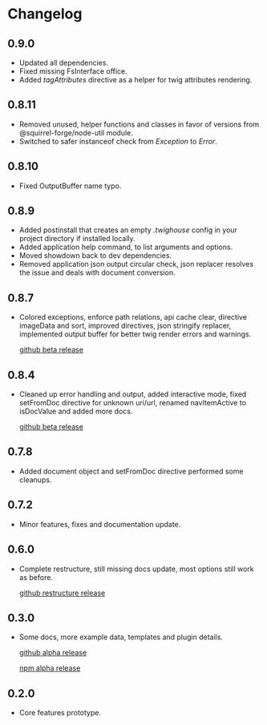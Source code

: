 # Changelog

## 0.9.0
 - Updated all dependencies.
 - Fixed missing FsInterface office.
 - Added *tagAttributes* directive as a helper for twig attributes rendering.

## 0.8.11
 - Removed unused, helper functions and classes in favor of versions from @squirrel-forge/node-util module.
 - Switched to safer instanceof check from *Exception* to *Error*.

## 0.8.10
 - Fixed OutputBuffer name typo.

## 0.8.9
 - Added postinstall that creates an empty *.twighouse* config in your project directory if installed locally.
 - Added application help command, to list arguments and options.
 - Moved showdown back to dev dependencies.
 - Removed application json output circular check, json replacer resolves the issue and deals with document conversion.

## 0.8.7
 - Colored exceptions, enforce path relations, api cache clear, directive imageData and sort, improved directives, json stringify replacer, implemented output buffer for better twig render errors and warnings.

   [github beta release](https://github.com/squirrel-forge/node-twighouse/releases/tag/0.8.7)

## 0.8.4
 - Cleaned up error handling and output, added interactive mode, fixed setFromDoc directive for unknown uri/url, renamed navItemActive to isDocValue and added more docs.

   [github beta release](https://github.com/squirrel-forge/node-twighouse/releases/tag/0.8.4)

## 0.7.8
 - Added document object and setFromDoc directive performed some cleanups.

## 0.7.2
 - Minor features, fixes and documentation update.

## 0.6.0
 - Complete restructure, still missing docs update, most options still work as before.

   [github restructure release](https://github.com/squirrel-forge/node-twighouse/releases/tag/0.6.0)

## 0.3.0
 - Some docs, more example data, templates and plugin details.

   [github alpha release](https://github.com/squirrel-forge/node-twighouse/releases/tag/0.3.0)

   [npm alpha release](https://www.npmjs.com/package/@squirrel-forge/twighouse/v/0.3.0)

## 0.2.0
 - Core features prototype.
